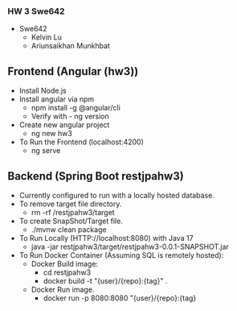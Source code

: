 ### HW 3 Swe642
  - Swe642
    - Kelvin Lu
    - Ariunsaikhan Munkhbat

## Frontend (Angular (hw3))
  - Install Node.js
  - Install angular via npm
    - npm install -g @angular/cli
    - Verify with - ng version
  - Create new angular project
    - ng new hw3
  - To Run the Frontend (localhost:4200)
    -  ng serve
## Backend (Spring Boot restjpahw3)
  - Currently configured to run with a locally hosted database.
  - To remove target file directory. 
    - rm -rf /restjpahw3/target
  - To create SnapShot/Target file.
    - ./mvnw clean package
  - To Run Locally (HTTP://localhost:8080) with Java 17
    - java -jar restjpahw3/target/restjpahw3-0.0.1-SNAPSHOT.jar
  - To Run Docker Container (Assuming SQL is remotely hosted):
    - Docker Build image:
      - cd restjpahw3
      - docker build -t "{user}/{repo}:{tag}" .
    - Docker Run image. 
      - docker run -p 8080:8080 "{user}/{repo}:{tag}
   
